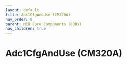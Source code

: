 ```yaml
---
layout: default
title: Adc1CfgAndUse (CM320A)
nav_order: 8
parent: MCU Core Components (CDDs)
has_children: true
---
```

# Adc1CfgAndUse (CM320A)

